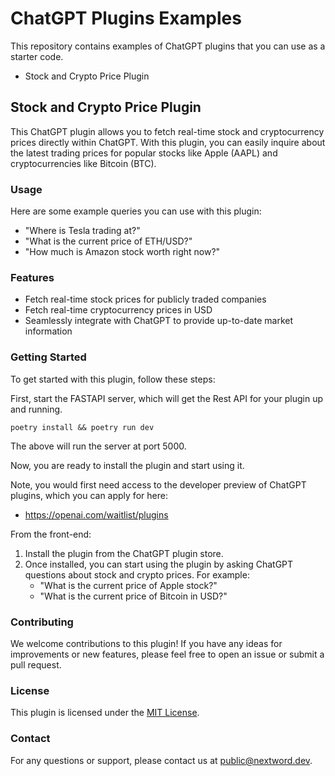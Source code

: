 # ChatGPT Plugins Examples

This repository contains examples of ChatGPT plugins that you can use as a starter code. 

* Stock and Crypto Price Plugin

## Stock and Crypto Price Plugin
This ChatGPT plugin allows you to fetch real-time stock and cryptocurrency prices directly within ChatGPT. With this plugin, you can easily inquire about the latest trading prices for popular stocks like Apple (AAPL) and cryptocurrencies like Bitcoin (BTC).

### Usage

Here are some example queries you can use with this plugin:

- "Where is Tesla trading at?"
- "What is the current price of ETH/USD?"
- "How much is Amazon stock worth right now?"

### Features

- Fetch real-time stock prices for publicly traded companies
- Fetch real-time cryptocurrency prices in USD
- Seamlessly integrate with ChatGPT to provide up-to-date market information

### Getting Started

To get started with this plugin, follow these steps:

First, start the FASTAPI server, which will get the Rest API for your plugin up and running. 
```
poetry install && poetry run dev 
```
The above will run the server at port 5000. 

Now, you are ready to install the plugin and start using it. 

Note, you would first need access to the developer preview of ChatGPT plugins, which you can apply for here:
* https://openai.com/waitlist/plugins 

From the front-end:
1. Install the plugin from the ChatGPT plugin store.
2. Once installed, you can start using the plugin by asking ChatGPT questions about stock and crypto prices. For example:
   - "What is the current price of Apple stock?"
   - "What is the current price of Bitcoin in USD?"

### Contributing

We welcome contributions to this plugin! If you have any ideas for improvements or new features, please feel free to open an issue or submit a pull request.

### License

This plugin is licensed under the [MIT License](LICENSE).

### Contact

For any questions or support, please contact us at [public@nextword.dev](mailto:public@nextword.dev).
